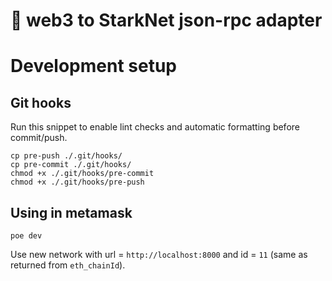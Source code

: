 # 🐍 web3 to StarkNet json-rpc adapter

# Development setup
## Git hooks
Run this snippet to enable lint checks and automatic formatting before commit/push.
```
cp pre-push ./.git/hooks/
cp pre-commit ./.git/hooks/
chmod +x ./.git/hooks/pre-commit
chmod +x ./.git/hooks/pre-push
```

## Using in metamask
```
poe dev
```

Use new network with url = `http://localhost:8000` and id = `11` (same as returned from `eth_chainId`). 